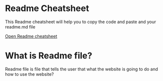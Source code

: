 # Readme Cheatsheet
This Readme cheatsheet will help you to copy the code and paste and your readme.md file

[Open Readme cheatsheet](https://muhammedraiyaan2.github.io/Readme-cheatsheet)
# What is Readme file?
Readme file is file that tells the user that what the website is going to do and how to use the website? 
